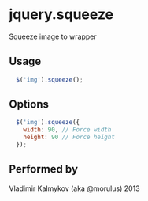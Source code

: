 jquery.squeeze
==============

Squeeze image to wrapper

## Usage
```javascript
  $('img').squeeze();
```

## Options
```javascript
  $('img').squeeze({
    width: 90, // Force width
    height: 90 // Force height
  });
```

## Performed by
Vladimir Kalmykov (aka @morulus) 2013
